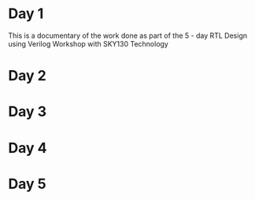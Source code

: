 # Day 1
This is a documentary of the work done as part of the 5 - day RTL Design using Verilog Workshop with SKY130 Technology
# Day 2
# Day 3
# Day 4
# Day 5
